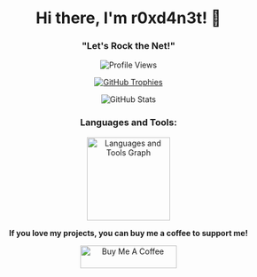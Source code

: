 <!-- Title -->
<h1 align="center">Hi there, I'm r0xd4n3t! 👋</h1>
<h3 align="center">"Let's Rock the Net!"</h3>

<!-- Profile Views -->
<p align="center">
  <img src="https://komarev.com/ghpvc/?username=r0xd4n3t&label=Profile%20views&color=0e75b6&style=flat" alt="Profile Views">
</p>

<!-- GitHub Trophies -->
<p align="center">
  <a href="https://github.com/ryo-ma/github-profile-trophy">
    <img src="https://github-profile-trophy.vercel.app/?username=r0xd4n3t&theme=onedark&column=-1" alt="GitHub Trophies">
  </a>
</p>

<!-- GitHub Stats -->
<p align="center">
  <img src="https://github-readme-stats.vercel.app/api?username=r0xd4n3t&show_icons=true&locale=en&theme=cobalt" alt="GitHub Stats">
</p>

<!-- Languages and Tools -->
<h3 align="center">Languages and Tools:</h3>
<div align="center">
  <img src="https://github-readme-stats-sigma-five.vercel.app/api/top-langs/?username=r0xd4n3t&locale=en&hide_title=false&layout=compact&card_width=320&langs_count=5&theme=dracula&hide_border=false&order=2" height="150" alt="Languages and Tools Graph">
</div>

<!-- Support -->
<p align="center">
  <strong>If you love my projects, you can buy me a coffee to support me!</strong>
</p>
<p align="center">
  <a href="https://ko-fi.com/r0xd4n3t">
    <img src="https://cdn.buymeacoffee.com/buttons/default-orange.png" alt="Buy Me A Coffee" height="41" width="174">
  </a>
</p>
